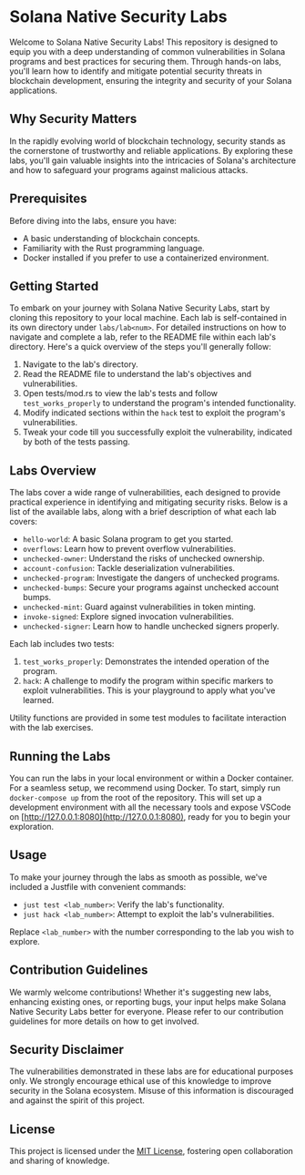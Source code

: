 # Solana Native Security Labs

Welcome to Solana Native Security Labs! This repository is designed to equip you with a deep understanding of common vulnerabilities in Solana programs and best practices for securing them. Through hands-on labs, you'll learn how to identify and mitigate potential security threats in blockchain development, ensuring the integrity and security of your Solana applications.

## Why Security Matters

In the rapidly evolving world of blockchain technology, security stands as the cornerstone of trustworthy and reliable applications. By exploring these labs, you'll gain valuable insights into the intricacies of Solana's architecture and how to safeguard your programs against malicious attacks.

## Prerequisites

Before diving into the labs, ensure you have:
- A basic understanding of blockchain concepts.
- Familiarity with the Rust programming language.
- Docker installed if you prefer to use a containerized environment. 

## Getting Started

To embark on your journey with Solana Native Security Labs, start by cloning this repository to your local machine. Each lab is self-contained in its own directory under `labs/lab<num>`. For detailed instructions on how to navigate and complete a lab, refer to the README file within each lab's directory. Here's a quick overview of the steps you'll generally follow:
1. Navigate to the lab's directory.
2. Read the README file to understand the lab's objectives and vulnerabilities.
3. Open tests/mod.rs to view the lab's tests and follow `test_works_properly` to understand the program's intended functionality.
4. Modify indicated sections within the `hack` test to exploit the program's vulnerabilities.
5. Tweak your code till you successfully exploit the vulnerability, indicated by both of the tests passing.

## Labs Overview

The labs cover a wide range of vulnerabilities, each designed to provide practical experience in identifying and mitigating security risks. Below is a list of the available labs, along with a brief description of what each lab covers:

- `hello-world`: A basic Solana program to get you started.
- `overflows`: Learn how to prevent overflow vulnerabilities.
- `unchecked-owner`: Understand the risks of unchecked ownership.
- `account-confusion`: Tackle deserialization vulnerabilities.
- `unchecked-program`: Investigate the dangers of unchecked programs.
- `unchecked-bumps`: Secure your programs against unchecked account bumps.
- `unchecked-mint`: Guard against vulnerabilities in token minting.
- `invoke-signed`: Explore signed invocation vulnerabilities.
- `unchecked-signer`: Learn how to handle unchecked signers properly.

Each lab includes two tests:
1. `test_works_properly`: Demonstrates the intended operation of the program.
2. `hack`: A challenge to modify the program within specific markers to exploit vulnerabilities. This is your playground to apply what you've learned.

Utility functions are provided in some test modules to facilitate interaction with the lab exercises.

## Running the Labs

You can run the labs in your local environment or within a Docker container. For a seamless setup, we recommend using Docker. To start, simply run `docker-compose up` from the root of the repository. This will set up a development environment with all the necessary tools and expose VSCode on [http://127.0.0.1:8080](http://127.0.0.1:8080), ready for you to begin your exploration.

## Usage

To make your journey through the labs as smooth as possible, we've included a Justfile with convenient commands:
- `just test <lab_number>`: Verify the lab's functionality.
- `just hack <lab_number>`: Attempt to exploit the lab's vulnerabilities.

Replace `<lab_number>` with the number corresponding to the lab you wish to explore.

## Contribution Guidelines

We warmly welcome contributions! Whether it's suggesting new labs, enhancing existing ones, or reporting bugs, your input helps make Solana Native Security Labs better for everyone. Please refer to our contribution guidelines for more details on how to get involved.

<!-- TODO: Add contribution guide -->

## Security Disclaimer

The vulnerabilities demonstrated in these labs are for educational purposes only. We strongly encourage ethical use of this knowledge to improve security in the Solana ecosystem. Misuse of this information is discouraged and against the spirit of this project.

## License

This project is licensed under the [MIT License](LICENSE), fostering open collaboration and sharing of knowledge.